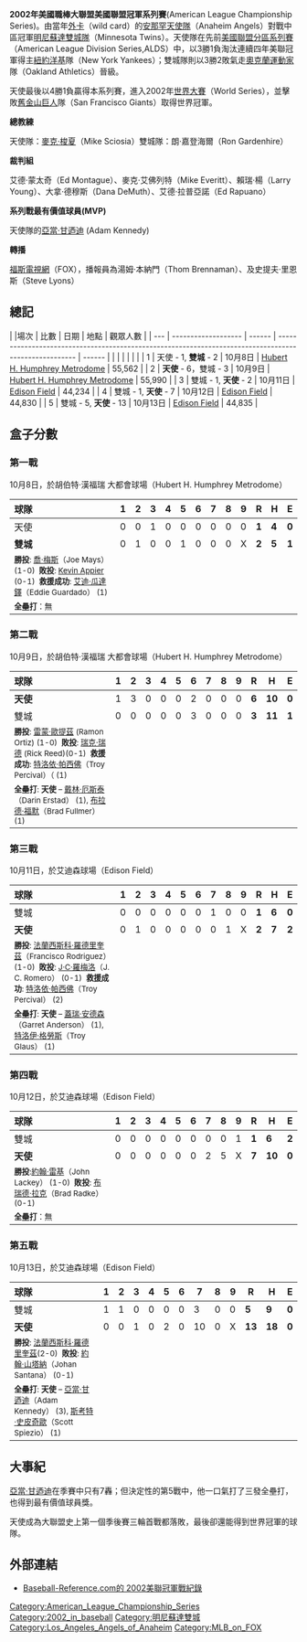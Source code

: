 **2002年美國職棒大聯盟美國聯盟冠軍系列賽**(American League Championship Series)。由當年[外卡](https://zh.wikipedia.org/wiki/外卡 "wikilink")（wild card）的[安那罕天使隊](https://zh.wikipedia.org/wiki/安那罕天使隊 "wikilink")（Anaheim Angels）對戰中區冠軍[明尼蘇達雙城隊](https://zh.wikipedia.org/wiki/明尼蘇達雙城 "wikilink")（Minnesota Twins）。天使隊在先前[美國聯盟分區系列賽](https://zh.wikipedia.org/wiki/美國聯盟分區系列賽 "wikilink")（American League Division Series,ALDS）中，以3勝1負淘汰連續四年美聯冠軍得主[紐約洋基](../Page/紐約洋基.md "wikilink")隊（New York Yankees）；雙城隊則以3勝2敗氣走[奧克蘭運動家](../Page/奧克蘭運動家.md "wikilink")隊（Oakland Athletics）晉級。

天使最後以4勝1負贏得本系列賽，進入2002年[世界大賽](../Page/世界大賽.md "wikilink")（World Series），並擊敗[舊金山巨人](../Page/舊金山巨人.md "wikilink")隊（San Francisco Giants）取得世界冠軍。

**總教練**

天使隊：[麥克·梭夏](../Page/麥克·梭夏.md "wikilink")（Mike Sciosia）雙城隊：朗·嘉登海爾（Ron Gardenhire）

**裁判組**

艾德·蒙太奇（Ed Montague）、麥克·艾佛列特（Mike Everitt）、賴瑞·楊（Larry Young）、大拿·德穆斯（Dana DeMuth）、艾德·拉普亞諾（Ed Rapuano）

**系列戰最有價值球員(MVP)**

天使隊的[亞當·甘迺迪](../Page/亞當·甘迺迪.md "wikilink") (Adam Kennedy)

**轉播**

[福斯電視網](https://zh.wikipedia.org/wiki/福斯電視網 "wikilink")（FOX），播報員為湯姆·本納門（Thom Brennaman）、及史提夫·里恩斯（Steve Lyons）

## 總記

| |場次 | 比數                  | 日期     | 地點                                                                                                    | 觀眾人數   |
| --- | ------------------- | ------ | ----------------------------------------------------------------------------------------------------- | ------ |
|     |                     |        |                                                                                                       |        |
| 1   | 天使 - 1, **雙城** - 2  | 10月8日  | [Hubert H. Humphrey Metrodome](https://zh.wikipedia.org/wiki/Hubert_H._Humphrey_Metrodome "wikilink") | 55,562 |
| 2   | **天使** - 6，雙城 - 3   | 10月9日  | [Hubert H. Humphrey Metrodome](https://zh.wikipedia.org/wiki/Hubert_H._Humphrey_Metrodome "wikilink") | 55,990 |
| 3   | 雙城 - 1, **天使** - 2  | 10月11日 | [Edison Field](https://zh.wikipedia.org/wiki/Edison_Field "wikilink")                                 | 44,234 |
| 4   | 雙城 - 1, **天使** - 7  | 10月12日 | [Edison Field](https://zh.wikipedia.org/wiki/Edison_Field "wikilink")                                 | 44,830 |
| 5   | 雙城 - 5, **天使** - 13 | 10月13日 | [Edison Field](https://zh.wikipedia.org/wiki/Edison_Field "wikilink")                                 | 44,835 |

## 盒子分數

### 第一戰

10月8日，於胡伯特·漢福瑞 大都會球場（Hubert H. Humphrey Metrodome）

| 球隊                                                                                                                                                                                                                                                                         | 1 | 2 | 3 | 4 | 5 | 6 | 7 | 8 | 9 | R     | H     | E     |
| :------------------------------------------------------------------------------------------------------------------------------------------------------------------------------------------------------------------------------------------------------------------------- | - | - | - | - | - | - | - | - | - | ----- | ----- | ----- |
| 天使                                                                                                                                                                                                                                                                         | 0 | 0 | 1 | 0 | 0 | 0 | 0 | 0 | 0 | **1** | **4** | **0** |
| **雙城**                                                                                                                                                                                                                                                                     | 0 | 1 | 0 | 0 | 1 | 0 | 0 | 0 | X | **2** | **5** | **1** |
| <small>**勝投**: [喬·梅斯](https://zh.wikipedia.org/wiki/喬·梅斯 "wikilink")（Joe Mays） (1-0)  **敗投**: [Kevin Appier](https://zh.wikipedia.org/wiki/Kevin_Appier "wikilink") (0-1)  **救援成功**: [艾迪·瓜達鐸](https://zh.wikipedia.org/wiki/艾迪·瓜達鐸 "wikilink")（Eddie Guardado） (1)</small> |   |   |   |   |   |   |   |   |   |       |       |       |
| <small>**全壘打**：無 </small>                                                                                                                                                                                                                                                  |   |   |   |   |   |   |   |   |   |       |       |       |

### 第二戰

10月9日，於胡伯特·漢福瑞 大都會球場（Hubert H. Humphrey Metrodome）

| 球隊                                                                                                                                                                                                                                                             | 1 | 2 | 3 | 4 | 5 | 6 | 7 | 8 | 9 | R     | H      | E     |
| :------------------------------------------------------------------------------------------------------------------------------------------------------------------------------------------------------------------------------------------------------------- | - | - | - | - | - | - | - | - | - | ----- | ------ | ----- |
| **天使**                                                                                                                                                                                                                                                         | 1 | 3 | 0 | 0 | 0 | 2 | 0 | 0 | 0 | **6** | **10** | **0** |
| 雙城                                                                                                                                                                                                                                                             | 0 | 0 | 0 | 0 | 0 | 3 | 0 | 0 | 0 | **3** | **11** | **1** |
| <small>**勝投**: [雷蒙·歐提茲](https://zh.wikipedia.org/wiki/雷蒙·歐提茲 "wikilink") (Ramon Ortiz) (1-0)  **敗投**: [瑞克·瑞德](https://zh.wikipedia.org/wiki/瑞克·瑞德 "wikilink") (Rick Reed)(0-1)  **救援成功**: [特洛依·帕西佛](../Page/特洛依·帕西佛.md "wikilink")（Troy Percival）（ (1)</small> |   |   |   |   |   |   |   |   |   |       |        |       |
| <small>**全壘打**: **天使** – [戴林·厄斯泰](../Page/戴林·厄斯泰.md "wikilink")（Darin Erstad） (1), [布拉德·福默](https://zh.wikipedia.org/wiki/布拉德·福默 "wikilink")（Brad Fullmer） (1) </small>                                                                                        |   |   |   |   |   |   |   |   |   |       |        |       |

### 第三戰

10月11日，於艾迪森球場（Edison Field）

| 球隊                                                                                                                                                                                                                                                                | 1 | 2 | 3 | 4 | 5 | 6 | 7 | 8 | 9 | R     | H     | E     |
| :---------------------------------------------------------------------------------------------------------------------------------------------------------------------------------------------------------------------------------------------------------------- | - | - | - | - | - | - | - | - | - | ----- | ----- | ----- |
| 雙城                                                                                                                                                                                                                                                                | 0 | 0 | 0 | 0 | 0 | 0 | 1 | 0 | 0 | **1** | **6** | **0** |
| **天使**                                                                                                                                                                                                                                                            | 0 | 1 | 0 | 0 | 0 | 0 | 0 | 1 | X | **2** | **7** | **2** |
| <small>**勝投**: [法蘭西斯科·羅德里奎茲](../Page/法蘭西斯科·羅德里奎茲.md "wikilink")（Francisco Rodriguez）(1-0)  **敗投**: [J·C·羅梅洛](https://zh.wikipedia.org/wiki/J·C·羅梅洛 "wikilink")（J. C. Romero） (0-1)  **救援成功**: [特洛依·帕西佛](../Page/特洛依·帕西佛.md "wikilink")（Troy Percival） (2)</small> |   |   |   |   |   |   |   |   |   |       |       |       |
| <small>**全壘打**: **天使** – [蓋瑞·安德森](../Page/蓋瑞·安德森.md "wikilink")（Garret Anderson） (1), [特洛伊·格勞斯](../Page/特洛伊·格勞斯.md "wikilink")（Troy Glaus） (1)</small>                                                                                                            |   |   |   |   |   |   |   |   |   |       |       |       |

### 第四戰

10月12日，於艾迪森球場（Edison Field）

| 球隊                                                                                                                                                                   | 1 | 2 | 3 | 4 | 5 | 6 | 7 | 8 | 9 | R     | H      | E     |
| :------------------------------------------------------------------------------------------------------------------------------------------------------------------- | - | - | - | - | - | - | - | - | - | ----- | ------ | ----- |
| 雙城                                                                                                                                                                   | 0 | 0 | 0 | 0 | 0 | 0 | 0 | 0 | 1 | **1** | **6**  | **2** |
| **天使**                                                                                                                                                               | 0 | 0 | 0 | 0 | 0 | 0 | 2 | 5 | X | **7** | **10** | **0** |
| <small>**勝投**:[約翰·雷基](../Page/約翰·雷基.md "wikilink")（John Lackey） (1-0)  **敗投**: [布瑞德·拉克](https://zh.wikipedia.org/wiki/布瑞德·拉克 "wikilink")（Brad Radke） (0-1)  </small> |   |   |   |   |   |   |   |   |   |       |        |       |
| <small>**全壘打**：無 </small>                                                                                                                                            |   |   |   |   |   |   |   |   |   |       |        |       |

### 第五戰

10月13日，於艾迪森球場（Edison Field）

| 球隊                                                                                                                                                                           | 1 | 2 | 3 | 4 | 5 | 6 | 7  | 8 | 9 | R      | H      | E     |
| :--------------------------------------------------------------------------------------------------------------------------------------------------------------------------- | - | - | - | - | - | - | -- | - | - | ------ | ------ | ----- |
| 雙城                                                                                                                                                                           | 1 | 1 | 0 | 0 | 0 | 0 | 3  | 0 | 0 | **5**  | **9**  | **0** |
| **天使**                                                                                                                                                                       | 0 | 0 | 1 | 0 | 2 | 0 | 10 | 0 | X | **13** | **18** | **0** |
| <small>**勝投**: [法蘭西斯科·羅德里奎茲](../Page/法蘭西斯科·羅德里奎茲.md "wikilink")(2-0)  **敗投**: [約翰·山塔納](https://zh.wikipedia.org/wiki/約翰·山塔納 "wikilink")（Johan Santana） (0-1)  </small>       |   |   |   |   |   |   |    |   |   |        |        |       |
| <small>**全壘打**: **天使** – [亞當·甘迺迪](../Page/亞當·甘迺迪.md "wikilink")（Adam Kennedy） (3), [斯考特·史皮奇歐](https://zh.wikipedia.org/wiki/斯考特·史皮奇歐 "wikilink")（Scott Spiezio） (1) </small> |   |   |   |   |   |   |    |   |   |        |        |       |

## 大事紀

[亞當·甘迺迪](../Page/亞當·甘迺迪.md "wikilink")在季賽中只有7轟；但決定性的第5戰中，他一口氣打了三發全壘打，也得到最有價值球員獎。

天使成為大聯盟史上第一個季後賽三輪首戰都落敗，最後卻還能得到世界冠軍的球隊。

## 外部連結

  - [Baseball-Reference.com的 2002美聯冠軍戰紀錄](http://www.baseball-reference.com/postseason/2002_ALCS.shtml)

[Category:American_League_Championship_Series](https://zh.wikipedia.org/wiki/Category:American_League_Championship_Series "wikilink") [Category:2002_in_baseball](https://zh.wikipedia.org/wiki/Category:2002_in_baseball "wikilink") [Category:明尼蘇達雙城](https://zh.wikipedia.org/wiki/Category:明尼蘇達雙城 "wikilink") [Category:Los_Angeles_Angels_of_Anaheim](https://zh.wikipedia.org/wiki/Category:Los_Angeles_Angels_of_Anaheim "wikilink") [Category:MLB_on_FOX](https://zh.wikipedia.org/wiki/Category:MLB_on_FOX "wikilink")